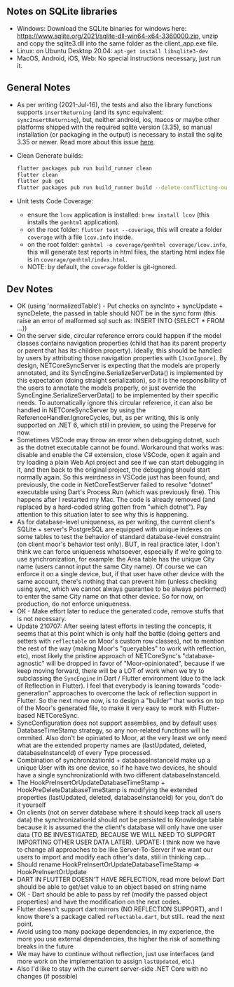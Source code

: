 ## Notes on SQLite libraries

- Windows: Download the SQLite binaries for windows here: https://www.sqlite.org/2021/sqlite-dll-win64-x64-3360000.zip, unzip and copy the sqlite3.dll into the same folder as the client_app.exe file.
- Linux: on Ubuntu Desktop 20.04: `apt-get install libsqlite3-dev`
- MacOS, Android, iOS, Web: No special instructions necessary, just run it.

## General Notes

- As per writing (2021-Jul-16), the tests and also the library functions supports `insertReturning` (and its sync equivalent: `syncInsertReturning`), but, neither android, ios, macos or maybe other platforms shipped with the required sqlite version (3.35), so manual installation (or packaging in the output) is necessary to install the sqlite 3.35 or newer. Read more about this issue [here](https://github.com/simolus3/moor/issues/1096).

- Clean Generate builds:

  ```sh
  flutter packages pub run build_runner clean
  flutter clean
  flutter pub get
  flutter packages pub run build_runner build --delete-conflicting-outputs
  ```

- Unit tests Code Coverage:

  - ensure the `lcov` application is installed: `brew install lcov` (this installs the `genhtml` application).
  - on the root folder: `flutter test --coverage`, this will create a folder `coverage` with a file `lcov.info` inside.
  - on the root folder: `genhtml -o coverage/genhtml coverage/lcov.info`, this will generate test reports in html files, the starting html index file is in `coverage/genhtml/index.html`.
  - NOTE: by default, the `coverage` folder is git-ignored.

## Dev Notes

- OK (using 'normalizedTable') - Put checks on syncInto + syncUpdate + syncDelete, the passed in table should NOT be in the sync form (this raise an error of malformed sql such as: INSERT INTO (SELECT * FROM ...))
- On the server side, circular reference errors could happen if the model classes contains navigation properties (child that has its parent property or parent that has its children property). Ideally, this should be handled by users by attributing those navigation properties with `[JsonIgnore]`. By design, NETCoreSyncServer is expecting that the models are properly annotated, and its SyncEngine.SerializeServerData() is implemented by this expectation (doing straight serialization), so it is the responsibility of the users to annotate the models properly, or just override the SyncEngine.SerializeServerData() to be implemented by their specific needs. To automatically ignore this circular reference, it can also be handled in NETCoreSyncServer by using the ReferenceHandler.IgnoreCycles, but, as per writing, this is only supported on .NET 6, which still in preview, so using the Preserve for now.
- Sometimes VSCode may throw an error when debugging dotnet, such as the dotnet executable cannot be found. Workaround that works was: disable and enable the C# extension, close VSCode, open it again and try loading a plain Web Api project and see if we can start debugging in it, and then back to the original project, the debugging should start normally again. So this weirdness in VSCode just has been found, and previously, the code in NetCoreTestServer failed to resolve "dotnet" executable using Dart's Process.Run (which was previously fine). This happens after I restarted my Mac. The code is already removed (and replaced by a hard-coded string gotten from "which dotnet"). Pay attention to this situation later to see why this is happening.
- As for database-level uniqueness, as per writing, the current client's SQLite + server's PostgreSQL are equipped with unique indexes on some tables to test the behavior of standard database-level constraint (on client moor's behavior test only). BUT, in real practice later, I don't think we can force uniqueness whatsoever, especially if we're going to use synchronization, for example: the Area table has the unique City name (users cannot input the same City name). Of course we can enforce it on a single device, but, if that user have other device with the same account, there's nothing that can prevent him (unless checking using sync, which we cannot always guarantee to be always performed) to enter the same City name on that other device. So for now, on production, do not enforce uniqueness.
- OK - Make effort later to reduce the generated code, remove stuffs that is not necessary.
- Update 210707: After seeing latest efforts in testing the concepts, it seems that at this point which is only half the battle (doing getters and setters with `reflectable` on Moor's custom row classes), not to mention the rest of the way (making Moor's "queryables" to work with reflection, etc), most likely the pristine approach of NETCoreSync's "database-agnostic" will be dropped in favor of "Moor-opinionated", because if we keep moving forward, there will be a LOT of work when we try to subclassing the `SyncEngine` in Dart / Flutter environment (due to the lack of Reflection in Flutter). I feel that everybody is leaning towards "code-generation" approaches to overcome the lack of reflection support in Flutter. So the next move now, is to design a "builder" that works on top of the Moor's generated file, to make it very easy to work with Flutter-based NETCoreSync.
- SyncConfiguration does not support assemblies, and by default uses DatabaseTimeStamp strategy, so any non-related functions will be ommited. Also don't be opiniated to Moor, at the very least we only need what are the extended property names are (lastUpdated, deleted, databaseInstanceId) of every Type processed.
- Combination of synchronizationId + databaseInstanceId make up a unique User with its one device, so if he have two devices, he should have a single synchronizationId with two different databaseInstanceId.
- The HookPreInsertOrUpdateDatabaseTimeStamp + HookPreDeleteDatabaseTimeStamp is modifying the extended properties (lastUpdated, deleted, databaseInstanceId) for you, don't do it yourself
- On clients (not on server database where it should keep track all users data) the synchronizationId should not be persisted to Knowledge table because it is assumed the the client's database will only have one user data (TO BE INVESTIGATED, BECAUSE WE WILL NEED TO SUPPORT IMPORTING OTHER USER DATA LATER). UPDATE: I think now we have to change all approaches to be like Server-To-Server if we want our users to import and modify each other's data, still in thinking cap...
- Should rename HookPreInsertOrUpdateDatabaseTimeStamp => HookPreInsertOrUpdate 
- DART IN FLUTTER DOESN'T HAVE REFLECTION, read more below! Dart should be able to get/set value to an object based on string name
- OK - Dart should be able to pass by ref (modify the passed object properties) and have the modification on the next codes.
- Flutter doesn't support dart:mirrors (NO REFLECTION SUPPORT), and I know there's a package called `reflectable.dart`, but still.. read the next point.
- Avoid using too many package dependencies, in my experience, the more you use external dependencies, the higher the risk of something breaks in the future
- We may have to continue without reflection, just use interfaces (and more work on the implementation to assign `lastUpdated`, etc.)
- Also I'd like to stay with the current server-side .NET Core with no changes (if possible)